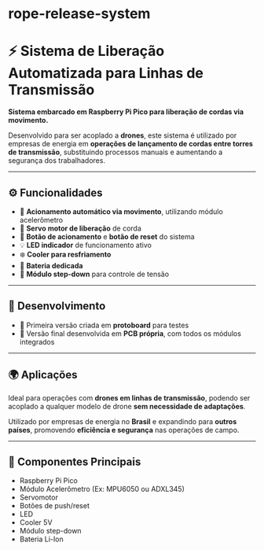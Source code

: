 # rope-release-system

# ⚡ Sistema de Liberação Automatizada para Linhas de Transmissão

**Sistema embarcado em Raspberry Pi Pico para liberação de cordas via movimento.**

Desenvolvido para ser acoplado a **drones**, este sistema é utilizado por empresas de energia em **operações de lançamento de cordas entre torres de transmissão**, substituindo processos manuais e aumentando a segurança dos trabalhadores.

---

## ⚙️ Funcionalidades

- 🎯 **Acionamento automático via movimento**, utilizando módulo acelerômetro
- 🔄 **Servo motor de liberação** de corda
- 🔘 **Botão de acionamento** e **botão de reset** do sistema
- 💡 **LED indicador** de funcionamento ativo
- ❄️ **Cooler para resfriamento**
- 🔋 **Bateria dedicada**
- 🔻 **Módulo step-down** para controle de tensão

---

## 🧪 Desenvolvimento

- 🧪 Primeira versão criada em **protoboard** para testes
- 🔩 Versão final desenvolvida em **PCB própria**, com todos os módulos integrados

---

## 🌍 Aplicações

Ideal para operações com **drones em linhas de transmissão**, podendo ser acoplado a qualquer modelo de drone **sem necessidade de adaptações**.

Utilizado por empresas de energia no **Brasil** e expandindo para **outros países**, promovendo **eficiência e segurança** nas operações de campo.

---

## 🧰 Componentes Principais

- Raspberry Pi Pico
- Módulo Acelerômetro (Ex: MPU6050 ou ADXL345)
- Servomotor
- Botões de push/reset
- LED
- Cooler 5V
- Módulo step-down
- Bateria Li-Ion
